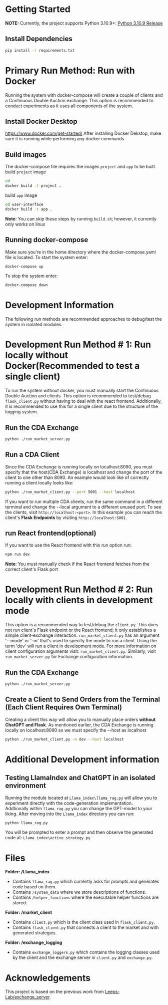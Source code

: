 # Getting Started

**NOTE:** Currently, the project supports Python 3.10.9+: [Python 3.10.9 Release](https://www.python.org/downloads/release/python-3109/)  

## Install Dependencies

```bash
pip install -r requirements.txt
```

# Primary Run Method: Run with Docker
Running the system with docker-compose will create a couple of clients
and a Continuous Double Auction exchange. This option is recommended to conduct experiments as it uses all components of the system.
## Install Docker Desktop
https://www.docker.com/get-started/
After installing Docker Dekstop, make sure it is running while performing any docker commands

## Build images
The docker-compose file requires the images `project` and `app` to be built.  
build `project` image
```bash
cd
docker build -t project .
```
build `app` image
```bash
cd user-interface
docker build -t app .
```
**Note**: You can skip these steps by running `build.sh`; however, it currently only works on linux

## Running docker-compose
Make sure you're in the home directory where the docker-compose.yaml file is located.
To start the system enter:
```bash
docker-compose up
```
To stop the system enter:
```bash
docker-compose down
```
# Development Information
The following run methods are recommended approaches to debug/test the system in isolated modules.

# Development Run Method \# 1: Run locally without Docker(Recommended to test a single client)
To run the system without docker, you must manually start the Continuous Double Auction
and clients. This option is recommended to test/debug `flask_client.py` without having to deal with 
the react frontend. Additionally, it is recommended to use this for a single client due to the structure of the logging system.

## Run the CDA Exchange
```bash
python ./run_market_server.py
```
## Run a CDA Client
Since the CDA Exchange is running locally on localhost:8090, you must specify that the host(CDA Exchange) is localhost
and change the port of the client to one other than 8090. An example would look like of correctly running a client
locally looks like:
```bash
python ./run_market_client.py --port 5001 --host localhost
```
If you want to run multiple CDA clients, run the same command in a different terminal and change the --local argument to a different unused port.
To see the clients, visit `http://localhost:<port>`. In this example you can reach the client's **Flask Endpoints** by visiting `http://localhost:5001`.

## run React frontend(optional)
If you want to use the React frontend with this run option run:
```bash
npm run dev
```
**Note**: You must manually check if the React frontend fetches from the correct client's Flask port

# Development Run Method \# 2: Run locally with clients in development mode
This option is a recommended way to test/debug the `client.py`. This does not run client's Flask endpoint or the React frontend; it only
establishes a simple client-exchange interaction. `run_market_client.py` has an argument '--mode' or '-m' that's used to specify the mode to run a client.
Using the term 'dev' will run a client in development mode. For more information on client configuration arguments visit: `run_market_client.py`.
Similarly, visit `run_market_server.py` for Exchange configuration information.
## Run the CDA Exchange
```bash
python ./run_market_server.py
```
## Create a Client to Send Orders from the Terminal (Each Client Requires Own Terminal)
Creating a client this way will allow you to manually place orders **without ChatGPT and Flask**. As mentioned
earlier, the CDA Exchange is running locally on localhost:8090 so we must specify the --host as localhost
```bash
python ./run_market_client.py -m dev --host localhost
```

# Additional Development information

## Testing LlamaIndex and ChatGPT in an isolated environment
Running the module located at `Llama_index\llama_rag.py` will allow you to experiment directly with the code-generation implementation.  
Addtionally within `llama_rag.py` you can change the GPT-model to your liking. 
After moving into the `Llama_index` directory you can run:
```bash
python llama_rag.py
```
You will be prompted to enter a prompt and then observe the generated code at:
`Llama_index\active_strategy.py`


# Files 

**Folder: /Llama_index**

- Contains `llama_rag.py` which currently asks for prompts and generates code based on them.
- Contains `/system_data` where we store descriptions of functions.
- Contains `/helper_functions` where the executable helper functions are stored.

**Folder: /market_client**

- Contains `client.py` which is the client class used in `flask_client.py`.
- Contains `flask_client.py` that connects a client to the market and with generated strategies.

**Folder: /exchange_logging**

- Contains `exchange_loggers.py` which contains the logging classes used by the client and the exchange server in `client.py` and `exchange.py`.

# Acknowledgements

This project is based on the previous work from [Leeps-Lab/exchange_server](https://github.com/Leeps-Lab/exchange_server).
